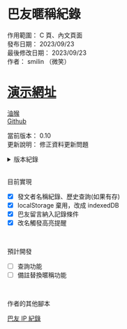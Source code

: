 # 巴友暱稱紀錄

作用範圍： C 頁、內文頁面  
發布日期： 2023/09/23  
最後修改日期： 2023/09/23  
作者： smilin （微笑）

# [演示網址](https://home.gamer.com.tw/artwork.php?sn=5800119)

[油猴](https://greasyfork.org/zh-TW/scripts/475916-%E5%B7%B4%E5%8F%8B%E6%9A%B1%E7%A8%B1%E7%B4%80%E9%8C%84)  
[Github](https://github.com/Mr-Smilin/bahamut-name-record)

當前版本： 0.10  
更新說明： 修正資料更新問題

<details> <summary>版本紀錄</summary>  
  <br>  
  
- 0.1： 初版上傳  
- 0.2： 調整代碼，jquery 全面替換成純 javascript，html結構生成代碼調整  
- 0.3： 調整 localStorage 存放規則  
- 0.4： 嘗試改用 localforage 存放資料
- 0.5： 嘗試改用 indexedDB 存放資料
- 0.6： 取消序列化存放  
- 0.7： 留言納入紀錄條件、按鈕&部份 css 調整  
- 0.8： 調整開頭邏輯，如不支援 DB 則不啟用此插件   
- 0.9： 改名觸發高亮提醒   
- 0.10： 修正資料更新問題   
  
</details>
  
<br>

目前實現

- [x] 發文者名稱紀錄、歷史查詢(如果有存)
- [x] localStorage 棄用，改成 indexedDB
- [x] 巴友留言納入記錄條件
- [x] 改名觸發高亮提醒

<br>

預計開發

- [ ] 查詢功能
- [ ] 備註替換暱稱功能

<br>

作者的其他腳本

[巴友 IP 紀錄](https://greasyfork.org/zh-TW/scripts/483109-%E5%B7%B4%E5%8F%8Bip%E7%B4%80%E9%8C%84)
